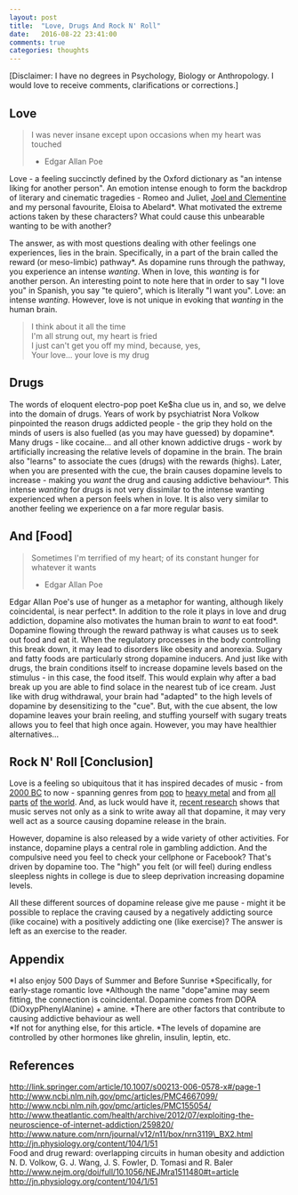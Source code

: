 ```yaml
---
layout: post
title:  "Love, Drugs And Rock N' Roll"
date:   2016-08-22 23:41:00
comments: true
categories: thoughts
---
```


[Disclaimer: I have no degrees in Psychology, Biology or Anthropology. I would love to receive comments, clarifications or corrections.]

## Love
> I was never insane except upon occasions when my heart was touched  
> - Edgar Allan Poe

Love - a feeling succinctly defined by the Oxford dictionary as "an intense liking for another person". An emotion intense enough to form the backdrop of literary and cinematic tragedies - Romeo and Juliet, [Joel and Clementine](http://www.imdb.com/title/tt0338013/) and my personal favourite, Eloisa to Abelard\*. What motivated the extreme actions taken by these characters? What could cause this unbearable wanting to be with another?

The answer, as with most questions dealing with other feelings one experiences, lies in the brain. Specifically, in a part of the brain called the reward (or meso-limbic) pathway\*. As dopamine runs through the pathway, you experience an intense *wanting*. When in love, this *wanting* is for another person. An interesting point to note here that in order to say "I love you" in Spanish, you say "te quiero", which is literally "I want you". Love: an intense *wanting*. However, love is not unique in evoking that *wanting* in the human brain.

> I think about it all the time   
> I'm all strung out, my heart is fried   
> I just can't get you off my mind, because, yes,  
> Your love... your love is my drug  

## Drugs
The words of eloquent electro-pop poet Ke$ha clue us in, and so, we delve into the domain of drugs. Years of work by psychiatrist Nora Volkow pinpointed the reason drugs addicted people - the grip they hold on the minds of users is also fuelled (as you may have guessed) by dopamine\*. Many drugs - like cocaine... and all other known addictive drugs - work by artificially increasing the relative levels of dopamine in the brain. The brain also "learns" to associate the cues (drugs) with the rewards (highs). Later, when you are presented with the cue, the brain causes dopamine levels to increase - making you *want* the drug and causing addictive behaviour\*. This intense *wanting* for drugs is not very dissimilar to the intense wanting experienced when a person feels when in love. It is also very similar to another feeling we experience on a far more regular basis.

## And [Food]
> Sometimes I'm terrified of my heart; of its constant hunger for whatever it wants  
> - Edgar Allan Poe

Edgar Allan Poe's use of hunger as a metaphor for wanting, although likely coincidental, is near perfect\*. In addition to the role it plays in love and drug addiction, dopamine also motivates the human brain to *want* to eat food\*. Dopamine flowing through the reward pathway is what causes us to seek out food and eat it. When the regulatory processes in the body controlling this break down, it may lead to disorders like obesity and anorexia. Sugary and fatty foods are particularly strong dopamine inducers. And just like with drugs, the brain conditions itself to increase dopamine levels based on the stimulus - in this case, the food itself. This would explain why after a bad break up you are able to find solace in the nearest tub of ice cream. Just like with drug withdrawal, your brain had "adapted" to the high levels of dopamine by desensitizing to the "cue". But, with the cue absent, the low dopamine leaves your brain reeling, and stuffing yourself with sugary treats allows you to feel that high once again. However, you may have healthier alternatives...

## Rock N' Roll [Conclusion]
Love is a feeling so ubiquitous that it has inspired decades of music - from [2000 BC](http://www.ancient.eu/article/750/) to now - spanning genres from [pop](https://www.youtube.com/watch?v=Ug88HO2mg44) to [heavy metal](https://www.youtube.com/watch?v=Tj75Arhq5ho) and from [all](https://www.youtube.com/watch?v=NydFz8ldF7I) [parts](https://www.youtube.com/watch?v=8C6xDjQ66wM) [of](https://www.youtube.com/watch?v=0MlZSPWltCk) [the world](https://www.youtube.com/watch?v=rTLdFAd2UYY). And, as luck would have it, [recent research](http://www.nature.com/neuro/journal/v14/n2/abs/nn.2726.html) shows that music serves not only as a sink to write away all that dopamine, it may very well act as a source causing dopamine release in the brain. 

However, dopamine is also released by a wide variety of other activities. For instance, dopamine plays a central role in gambling addiction. And the compulsive need you feel to check your cellphone or Facebook? That's driven by dopamine too. The "high" you felt (or will feel) during endless sleepless nights in college is due to sleep deprivation increasing dopamine levels.

All these different sources of dopamine release give me pause - might it be possible to replace the craving caused by a negatively addicting source (like cocaine) with a positively addicting one (like exercise)? The answer is left as an exercise to the reader.

## Appendix
\*I also enjoy 500 Days of Summer and Before Sunrise
\*Specifically, for early-stage romantic love
\*Although the name "dope"amine may seem fitting, the connection is coincidental. Dopamine comes from DOPA (DiOxypPhenylAlanine) + amine.
\*There are other factors that contribute to causing addictive behaviour as well  
\*If not for anything else, for this article.
\*The levels of dopamine are controlled by other hormones like ghrelin, insulin, leptin, etc.

## References
http://link.springer.com/article/10.1007/s00213-006-0578-x#/page-1  
http://www.ncbi.nlm.nih.gov/pmc/articles/PMC4667099/  
http://www.ncbi.nlm.nih.gov/pmc/articles/PMC155054/  
http://www.theatlantic.com/health/archive/2012/07/exploiting-the-neuroscience-of-internet-addiction/259820/  
http://www.nature.com/nrn/journal/v12/n11/box/nrn3119\_BX2.html  
http://jn.physiology.org/content/104/1/51  
Food and drug reward: overlapping circuits in human obesity and addiction N. D. Volkow, G. J. Wang, J. S. Fowler, D. Tomasi and R. Baler  
http://www.nejm.org/doi/full/10.1056/NEJMra1511480#t=article  
http://jn.physiology.org/content/104/1/51 
